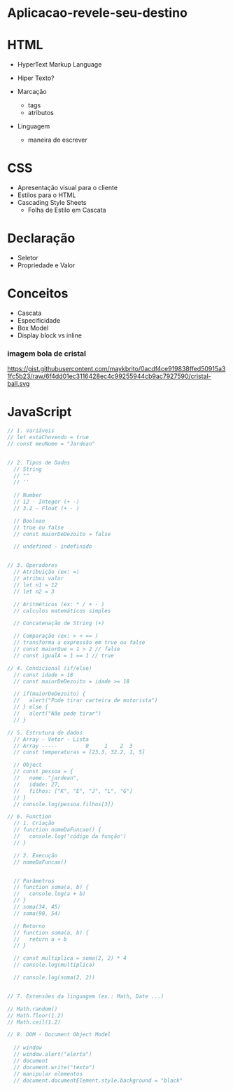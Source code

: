 # Aplicacao-revele-seu-destino

# HTML
- HyperText Markup Language

- Hiper Texto?
- Marcação
  - tags
  - atributos
- Linguagem
  - maneira de escrever

# CSS

- Apresentação visual para o cliente
- Estilos para o HTML
- Cascading Style Sheets
  - Folha de Estilo em Cascata

# Declaração
- Seletor
- Propriedade e Valor

# Conceitos
- Cascata
- Especificidade
- Box Model
- Display block vs inline



### imagem bola de cristal
https://gist.githubusercontent.com/maykbrito/0acdf4ce919838ffed50915a31fc5b23/raw/6f4dd01ec3116428ec4c99255944cb9ac7927590/cristal-ball.svg

# JavaScript

```js
// 1. Variáveis
// let estaChovendo = true
// const meuNome = "Jardean"


// 2. Tipos de Dados 
  // String
  // ""
  // ''
  
  // Number
  // 12 - Integer (+ -)
  // 3.2 - Float (+ - )

  // Boolean
  // true ou false
  // const maiorDeDezoito = false

  // undefined - indefinido


// 3. Operadores
  // Atribuição (ex: =)
  // atribui valor
  // let n1 = 12
  // let n2 = 3 

  // Aritméticos (ex: * / + - )
  // calculos matemáticos simples

  // Concatenação de String (+)

  // Comparação (ex: > < == )
  // transforma a expressão em true ou false
  // const maiorQue = 1 > 2 // false
  // const igualA = 1 == 1 // true

// 4. Condicional (if/else)
  // const idade = 18
  // const maiorDeDezoito = idade >= 18 

  // if(maiorDeDezoito) {
  //   alert("Pode tirar carteira de motorista")
  // } else {
  //   alert("Não pode tirar")
  // }

// 5. Estrutura de dados
  // Array - Vetor - Lista
  // Array -----         0     1    2  3
  // const temperaturas = [23.3, 32.2, 1, 5]

  // Object
  // const pessoa = {
  //   nome: "jardean",
  //   idade: 27,
  //   filhos: ["K", "E", "J", "L", "G"]
  // }
  // console.log(pessoa.filhos[3])

// 6. Function
  // 1. Criação 
  // function nomeDaFuncao() {
  //   console.log('código da função')
  // }

  // 2. Execução
  // nomeDaFuncao()


  // Parâmetros
  // function soma(a, b) {
  //   console.log(a + b)
  // }
  // soma(34, 45)
  // soma(90, 54)

  // Retorno
  // function soma(a, b) {
  //   return a + b
  // }

  // const multiplica = soma(2, 2) * 4
  // console.log(multiplica)

  // console.log(soma(2, 2))


// 7. Extensões da linguagem (ex.: Math, Date ...)

// Math.random()
// Math.floor(1.2)
// Math.ceil(1.2)

// 8. DOM - Document Object Model 
  
  // window
  // window.alert("alerta")
  // document
  // document.write("texto")
  // manipular elementos
  // document.documentElement.style.background = "black"
```
